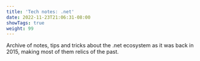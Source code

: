 ```yaml
---
title: 'Tech notes: .net'
date: 2022-11-23T21:06:31-08:00
showTags: true
weight: 99
---
```


Archive of notes, tips and tricks about the .net ecosystem as it was back in 2015, making most of them relics of the past.
